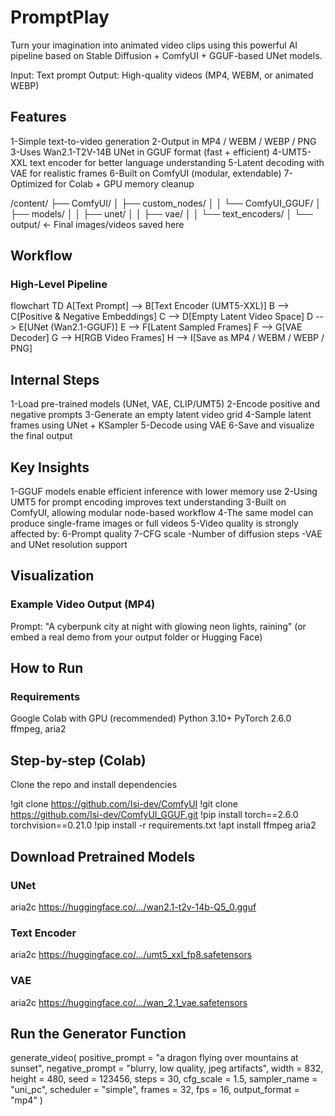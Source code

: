 # PromptPlay
Turn your imagination into animated video clips using this powerful AI pipeline based on Stable Diffusion + ComfyUI + GGUF-based UNet models.

Input: Text prompt
Output: High-quality videos (MP4, WEBM, or animated WEBP)

## Features

1-Simple text-to-video generation
2-Output in MP4 / WEBM / WEBP / PNG
3-Uses Wan2.1-T2V-14B UNet in GGUF format (fast + efficient)
4-UMT5-XXL text encoder for better language understanding
5-Latent decoding with VAE for realistic frames
6-Built on ComfyUI (modular, extendable)
7-Optimized for Colab + GPU memory cleanup

/content/
├── ComfyUI/
│   ├── custom_nodes/
│   │   └── ComfyUI_GGUF/
│   ├── models/
│   │   ├── unet/
│   │   ├── vae/
│   │   └── text_encoders/
│   └── output/         ← Final images/videos saved here



## Workflow
### High-Level Pipeline
flowchart TD
    A[Text Prompt] --> B[Text Encoder (UMT5-XXL)]
    B --> C[Positive & Negative Embeddings]
    C --> D[Empty Latent Video Space]
    D --> E[UNet (Wan2.1-GGUF)]
    E --> F[Latent Sampled Frames]
    F --> G[VAE Decoder]
    G --> H[RGB Video Frames]
    H --> I[Save as MP4 / WEBM / WEBP / PNG]

## Internal Steps
1-Load pre-trained models (UNet, VAE, CLIP/UMT5)
2-Encode positive and negative prompts
3-Generate an empty latent video grid
4-Sample latent frames using UNet + KSampler
5-Decode using VAE
6-Save and visualize the final output

## Key Insights
1-GGUF models enable efficient inference with lower memory use
2-Using UMT5 for prompt encoding improves text understanding
3-Built on ComfyUI, allowing modular node-based workflow
4-The same model can produce single-frame images or full videos
5-Video quality is strongly affected by:
6-Prompt quality
7-CFG scale
-Number of diffusion steps
-VAE and UNet resolution support

## Visualization
 ### Example Video Output (MP4)
Prompt: "A cyberpunk city at night with glowing neon lights, raining"
(or embed a real demo from your output folder or Hugging Face)

## How to Run
### Requirements

Google Colab with GPU (recommended)
Python 3.10+
PyTorch 2.6.0
ffmpeg, aria2

## Step-by-step (Colab)

Clone the repo and install dependencies

!git clone https://github.com/Isi-dev/ComfyUI
!git clone https://github.com/Isi-dev/ComfyUI_GGUF.git
!pip install torch==2.6.0 torchvision==0.21.0
!pip install -r requirements.txt
!apt install ffmpeg aria2

## Download Pretrained Models

### UNet
aria2c https://huggingface.co/.../wan2.1-t2v-14b-Q5_0.gguf

### Text Encoder
aria2c https://huggingface.co/.../umt5_xxl_fp8.safetensors

### VAE
aria2c https://huggingface.co/.../wan_2.1_vae.safetensors

## Run the Generator Function

generate_video(
    positive_prompt = "a dragon flying over mountains at sunset",
    negative_prompt = "blurry, low quality, jpeg artifacts",
    width = 832,
    height = 480,
    seed = 123456,
    steps = 30,
    cfg_scale = 1.5,
    sampler_name = "uni_pc",
    scheduler = "simple",
    frames = 32,
    fps = 16,
    output_format = "mp4"
)
